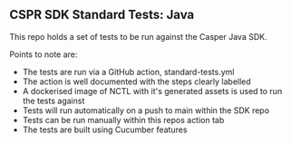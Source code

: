 ## CSPR SDK Standard Tests: Java

This repo holds a set of tests to be run against the Casper Java SDK.

Points to note are:

- The tests are run via a GitHub action, standard-tests.yml
- The action is well documented with the steps clearly labelled
- A dockerised image of NCTL with it's generated assets is used to run the tests against
- Tests will run automatically on a push to main within the SDK repo
- Tests can be run manually within this repos action tab
- The tests are built using Cucumber features





